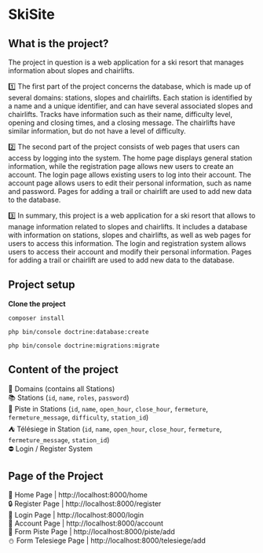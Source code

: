 # SkiSite

<h2> What is the project? </h2>

The project in question is a web application for a ski resort that manages information about slopes and chairlifts.

1️⃣ The first part of the project concerns the database, which is made up of several domains: stations, slopes and chairlifts. Each station is identified by a name and a unique identifier, and can have several associated slopes and chairlifts. Tracks have information such as their name, difficulty level, opening and closing times, and a closing message. The chairlifts have similar information, but do not have a level of difficulty.

2️⃣ The second part of the project consists of web pages that users can access by logging into the system. The home page displays general station information, while the registration page allows new users to create an account. The login page allows existing users to log into their account. The account page allows users to edit their personal information, such as name and password. Pages for adding a trail or chairlift are used to add new data to the database.

3️⃣ In summary, this project is a web application for a ski resort that allows to manage information related to slopes and chairlifts. It includes a database with information on stations, slopes and chairlifts, as well as web pages for users to access this information. The login and registration system allows users to access their account and modify their personal information. Pages for adding a trail or chairlift are used to add new data to the database.



<h2> Project setup </h2>


__Clone the project__


```
composer install
```

```
php bin/console doctrine:database:create
```

```
php bin/console doctrine:migrations:migrate
```

## Content of the project

🎩 Domains (contains all Stations)
<br>
📚 Stations (``id``, ``name``, ``roles``, ``password``)
<br>
🎿 Piste in Stations (``id``, ``name``, ``open_hour``, ``close_hour``, ``fermeture``, ``fermeture_message``, ``difficulty``, ``station_id``)
<br>
⛺ Télésiege in Station (``id``, ``name``, ``open_hour``, ``close_hour``, ``fermeture``, ``fermeture_message``, ``station_id``)
<br>
⛔ Login / Register System


## Page of the Project

🚪 Home Page | http://localhost:8000/home 
<br>
🔒 Register Page | http://localhost:8000/register
<br>
🔐 Login Page | http://localhost:8000/login
<br>
📂 Account Page | http://localhost:8000/account
<br>
🎿 Form Piste Page | http://localhost:8000/piste/add
<br>
⛄ Form Telesiege Page | http://localhost:8000/telesiege/add
